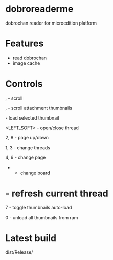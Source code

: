 dobroreaderme
=============

dobrochan reader for microedition platform

Features
========
* read dobrochan
* image cache

Controls
========
<UP>, <DOWN> - scroll

<LEFT>, <RIGHT> - scroll attachment thumbnails

<FIRE> - load selected thumbnail

<LEFT_SOFT> - open/close thread

2, 8 - page up/down

1, 3 - change threads

4, 6 - change page

* - change board

# - refresh current thread

7 - toggle thumbnails auto-load

0 - unload all thumbnails from ram


Latest build
============
dist/Release/
